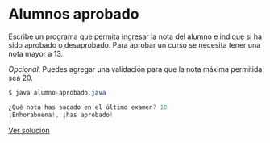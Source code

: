 # Alumnos aprobado

Escribe un programa que permita ingresar la nota del alumno e indique si ha sido aprobado o desaprobado.
Para aprobar un curso se necesita tener una nota mayor a 13.

*Opcional*: Puedes agregar una validación para que la nota máxima permitida sea 20.

``` java
$ java alumno-aprobado.java

¿Qué nota has sacado en el último examen? 18
¡Enhorabuena!, ¡has aprobado!

```

[Ver solución](../soluciones/nivel-1/alumno-aprobado.java)
